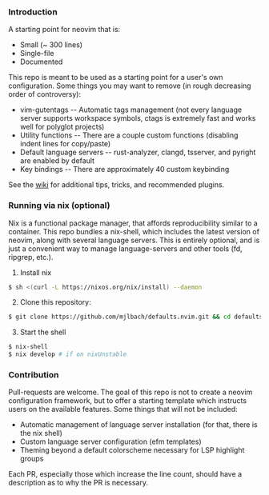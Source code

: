 ### Introduction

A starting point for neovim that is:

* Small (~ 300 lines)
* Single-file
* Documented

This repo is meant to be used as a starting point for a user's own configuration. Some things you may want to remove (in rough decreasing order of controversy):

* vim-gutentags					   -- Automatic tags management (not every language server supports workspace symbols, ctags is extremely fast and works well for polyglot projects)
* Utility functions        -- There are a couple custom functions (disabling indent lines for copy/paste)
* Default language servers -- rust-analyzer, clangd, tsserver, and pyright are enabled by default
* Key bindings					   -- There are approximately 40 custom keybinding

See the [wiki](https://github.com/mjlbach/defaults.nvim/wiki) for additional tips, tricks, and recommended plugins.

### Running via nix (optional)

Nix is a functional package manager, that affords reproducibility similar to a container. This repo bundles a nix-shell, which includes the latest version of neovim, along with several language servers. This is entirely optional, and is just a convenient way to manage language-servers and other tools (fd, ripgrep, etc.).

1. Install nix
```bash
$ sh <(curl -L https://nixos.org/nix/install) --daemon
```

2. Clone this repository:
```bash
$ git clone https://github.com/mjlbach/defaults.nvim.git && cd defaults.nvim
```

3. Start the shell
```bash
$ nix-shell 
$ nix develop # if on nixUnstable
```

### Contribution

Pull-requests are welcome. The goal of this repo is not to create a neovim configuration framework, but to offer a starting template which instructs users on the available features. Some things that will not be included:

* Automatic management of language server installation (for that, there is the nix shell)
* Custom language server configuration (efm templates)
* Theming beyond a default colorscheme necessary for LSP highlight groups

Each PR, especially those which increase the line count, should have a description as to why the PR is necessary.
